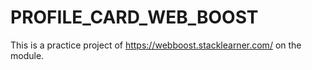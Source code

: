 # PROFILE_CARD_WEB_BOOST
This is a practice project of https://webboost.stacklearner.com/ on the module.
